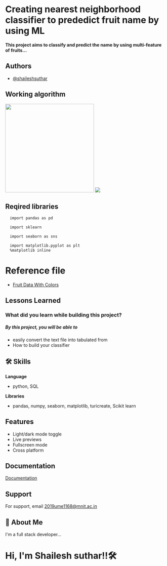 
# Creating nearest neighborhood classifier to prededict fruit name by using ML

**This project aims to classify and predict the name by using multi-feature of fruits…**


## Authors

- [@shaileshsuthar](https://github.com/shaileshsuthar675/)


## Working algorithm

<p float='left'>
  <img src='https://machinelearningmastery.com/wp-content/uploads/2019/10/Develop-k-Nearest-Neighbors-in-Python-From-Scratch.png' width='280' height='280'>
  <img src='https://static.javatpoint.com/tutorial/machine-learning/images/k-nearest-neighbor-algorithm-for-machine-learning2.png' >
</p>


## Reqired libraries


```bash
  import pandas as pd
```
```bash
  import sklearn 
```
```bash
  import seaborn as sns
```
```bash
  import matplotlib.pyplot as plt
  %matplotlib inline
```

# Reference file
- [Fruit Data With Colors](https://drive.google.com/file/d/11Zb51PGg9oh2GzWf8bYhG4n0AMHZtA2i/view?usp=sharing)



## Lessons Learned

### What did you learn while building this project?
##### By this project, you will be able to 

- easily convert the text file into tabulated from
- How to build your classifier


## 🛠 Skills
**Language**
- python, SQL

**Libraries**
- pandas, numpy, seaborn, matplotlib, turicreate, Scikit learn 


## Features

- Light/dark mode toggle
- Live previews
- Fullscreen mode
- Cross platform


## Documentation

[Documentation](https://linktodocumentation)

## Support

For support, email 2019ume1168@mnit.ac.in

## 🚀 About Me
I'm a full stack developer...
# Hi, I'm Shailesh suthar!!🛠
